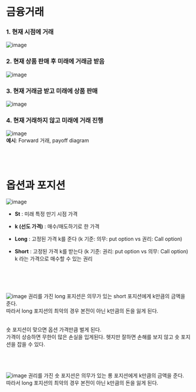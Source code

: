 # 금융거래
### 1. 현재 시점에 거래
![image](https://github.com/juho-creator/Investing/assets/72856990/b38511ea-6db0-4ea9-bf6e-c1f574be1a8d)


### 2. 현재 상품 판매 후 미래에 거래금 받음
![image](https://github.com/juho-creator/Investing/assets/72856990/4eefa32a-2ce3-4323-911d-ef083b287a21)


### 3. 현재 거래금 받고 미래에 상품 판매
![image](https://github.com/juho-creator/Investing/assets/72856990/25fc011c-d62e-468a-bbdf-7768248e8bf8)


### 4. 현재 거래하지 않고 미래에 거래 진행
![image](https://github.com/juho-creator/Investing/assets/72856990/463c0859-c609-48d5-b8d7-494b904dfff3)
</br> **예시**: Forward 거래, payoff diagram
</br></br></br></br>

# 옵션과 포지션
![image](https://github.com/juho-creator/Investing/assets/72856990/56215bc7-1b3b-499a-9716-d1fb1a6898c1)
- **St** : 미래 특정 만기 시점 가격
- **k (선도 가격)** : 매수/매도하기로 한 가격

- **Long** : 고정된 가격 k를 준다  (k 기준: 의무: put option vs 권리: Call option)
- **Short** : 고정된 가격 k를 받는다 (k 기준: 권리: put option vs 의무: Call option)
 k 라는 가격으로 매수할 수 있는 권리 </br>
</br></br></br></br>



![image](https://github.com/juho-creator/Investing/assets/72856990/56b5a7b4-1af7-46fe-a9fd-0f97f5d7e91d)
 권리를 가진 long 포지션은 의무가 있는 short 포지션에게 k만큼의 금액을 준다.</br>
 따라서 long 포지션의 최악의 경우 본전이 아닌 k만큼의 돈을 잃게 된다.
</br></br>


숏 포지션이 맞으면 옵션 가격만큼 벌게 된다. </br>
가격이 상승하면 무한이 많은 손실을 입게된다.
헷지만 잘하면 손해를 보지 않고 숏 포지션을 잡을 수 있다.
</br></br></br></br>

![image](https://github.com/juho-creator/Investing/assets/72856990/9c67d8a8-7614-42be-87c9-6a9e81e5c8c0)
 권리를 가진 숏 포지션은 의무가 있는 롱 포지션에게 k만큼의 금액을 준다.</br>
 따라서 long 포지션의 최악의 경우 본전이 아닌 k만큼의 돈을 잃게 된다.







